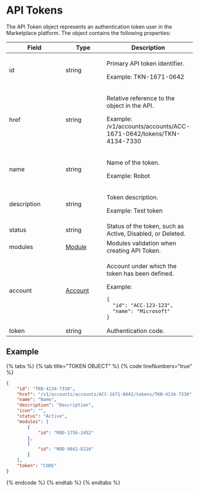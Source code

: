 # API Tokens

The API  Token object represents an authentication token user in the Marketplace platform. The object contains the following properties:

<table data-full-width="false"><thead><tr><th width="145">Field</th><th width="100">Type</th><th>Description</th></tr></thead><tbody><tr><td>id</td><td>string</td><td><p>Primary API token identifier. </p><p></p><p>Example: TKN-1671-0642</p></td></tr><tr><td>href</td><td>string</td><td><p>Relative reference to the object in the API. </p><p></p><p>Example:  /v1/accounts/accounts/ACC-1671-0642/tokens/TKN-4134-7330</p></td></tr><tr><td>name</td><td>string</td><td><p>Name of the token. </p><p></p><p>Example: Robot</p></td></tr><tr><td>description</td><td>string</td><td><p>Token description.  </p><p></p><p>Example: Test token</p></td></tr><tr><td>status</td><td>string</td><td>Status of the token, such as Active,  Disabled, or Deleted.</td></tr><tr><td>modules</td><td><a href="../module/#module-object">Module</a></td><td>Modules validation when creating API Token.</td></tr><tr><td>account</td><td><a href="../account/#account-object">Account</a></td><td><p>Account under which the token has been defined. </p><p></p><p>Example:</p><pre class="language-json" data-overflow="wrap" data-line-numbers><code class="lang-json">{
  "id": "ACC-123-123",
  "name": "Microsoft"
}
</code></pre></td></tr><tr><td>token</td><td>string</td><td>Authentication code.</td></tr></tbody></table>

## Example

{% tabs %}
{% tab title="TOKEN OBJECT" %}
{% code lineNumbers="true" %}
```json
{
    "id": "TKN-4134-7330",
    "href": "/v1/accounts/accounts/ACC-1671-0642/tokens/TKN-4134-7330",
    "name": "Name",
    "description": "Description",
    "icon": "",
    "status": "Active",
    "modules": [
        {
            "id": "MOD-1756-1452"
        },
        {
            "id": "MOD-9042-8216"
        }
    ],
    "token": "CODE"
}
```
{% endcode %}
{% endtab %}
{% endtabs %}
